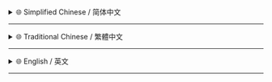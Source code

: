 <details>
<summary>🌐 Simplified Chinese / 简体中文</summary>

- ✨ **新增功能** - 新增「始终显示」密码模式 提供更多选择
- ⚙️ **菜单改进** - 脚本菜单从切换模式改为直接选择模式 当前激活的模式后会显示 ✅ 标记
- 👁️ **兼容增强** - 改进了对动态加载或类型变化的密码输入框的侦测和处理能力
- 🛡️ **启动优化** - 增加了启动时对已保存模式设置的验证 防止因无效设置导致错误
</details>

---

<details>
<summary>🌐 Traditional Chinese / 繁體中文</summary>

- ✨ **新增功能** - 新增「始終顯示」密碼模式 提供更多選擇
- ⚙️ **選單改進** - 腳本選單從切換模式改為直接選擇模式，當前啟用的模式後會顯示 ✅ 標記
- 👁️ **相容增強** - 改進了對動態載入或類型變化的密碼輸入框的偵測與處理能力
- 🛡️ **啟動優化** - 增加了啟動時對已儲存模式設定的驗證 防止因無效設定導致錯誤
</details>

---

<details>
<summary>🌐 English / 英文</summary>

- ✨ **New Feature** - Added 「Always Show」Password Mode For More Flexibility
- ⚙️ **Menu Enhanced** - Changed Script Menu From Toggle Mode To Direct Select Mode With The Active Mode Marked By ✅
- 👁️ **Compatibility Boost** - Improved Detection And Handling Of Password Input Fields That Are Dynamically Loaded Or Have Their Type Changed
- 🛡️ **Startup Optimization** - Added Validation For The Saved Mode Setting On Startup To Prevent Errors From Invalid Configurations
</details>

---